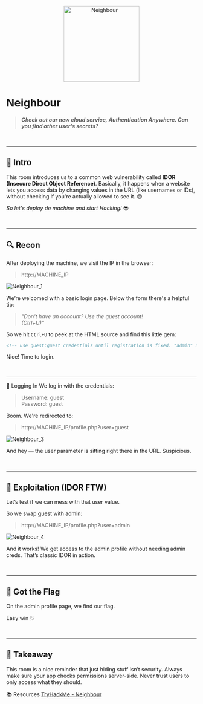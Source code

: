 <p align="center">
  <img src="https://tryhackme-images.s3.amazonaws.com/room-icons/5e9c5d0148cf664325c8a075-1737130517336" alt="Neighbour" width="200">
</p>

# Neighbour
> ***Check out our new cloud service, Authentication Anywhere. Can you find other user's secrets?***

<br>

---
## 🧠 Intro
This room introduces us to a common web vulnerability called **IDOR (Insecure Direct Object Reference)**. Basically, it happens when a website lets you access data by changing values in the URL (like usernames or IDs), without checking if you're actually allowed to see it. 😅

*So let's deploy de machine and start Hacking!* 😎

<br>

---
## 🔍 Recon
After deploying the machine, we visit the IP in the browser:

> http://MACHINE_IP

![Neighbour_1](https://github.com/bd-bunny/Write-ups/blob/main/Neighbour_1.png)

We’re welcomed with a basic login page. Below the form there's a helpful tip:

> *"Don't have an account? Use the guest account! <br>
> (Ctrl+U)"*

So we hit `Ctrl+U` to peek at the HTML source and find this little gem:

```html
<!-- use guest:guest credentials until registration is fixed. "admin" user account is off limits!!!!! -->
```

Nice! Time to login.

<br>

---
🔑 Logging In
We log in with the credentials:

> Username: guest <br>
> Password: guest

Boom. We're redirected to:

> http://MACHINE_IP/profile.php?user=guest

![Neighbour_3](https://github.com/bd-bunny/Write-ups/blob/main/Neighbour_1.png)

And hey — the user parameter is sitting right there in the URL. Suspicious.

<br>

---
## 🧪 Exploitation (IDOR FTW)
Let’s test if we can mess with that user value.

So we swap guest with admin:

> http://MACHINE_IP/profile.php?user=admin

![Neighbour_4](https://github.com/bd-bunny/Write-ups/blob/main/Neighbour_1.png)

And it works! We get access to the admin profile without needing admin creds. That’s classic IDOR in action.

<br>

---
## 🏁 Got the Flag
On the admin profile page, we find our flag.

Easy win 💥

<br>

---
## 🎯 Takeaway
This room is a nice reminder that just hiding stuff isn’t security. Always make sure your app checks permissions server-side. Never trust users to only access what they should.

📚 Resources
[TryHackMe - Neighbour](https://tryhackme.com/room/neighbour)
